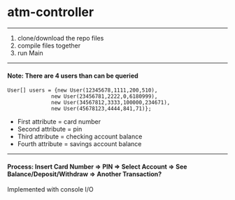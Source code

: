# atm-controller
---
1. clone/download the repo files
2. compile files together
3. run Main
---
#### Note: There are 4 users than can be queried 
  ```
  User[] users = {new User(12345678,1111,200,510),
                new User(23456781,2222,0,6180999),
                new User(34567812,3333,100000,234671),
                new User(45678123,4444,841,71)};
  ```
- First attribute = card number
- Second attribute = pin
- Third attribute = checking account balance
- Fourth attribute = savings account balance
---  
#### Process: Insert Card Number => PIN => Select Account => See Balance/Deposit/Withdraw => Another Transaction?
Implemented with console I/O
